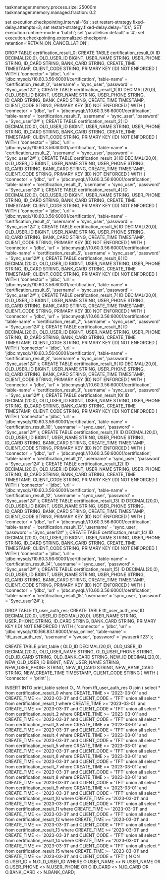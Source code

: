taskmanager.memory.process.size: 25000m
taskmanager.memory.managed.fraction: 0.2


set execution.checkpointing.interval='6s';
set restart-strategy.fixed-delay.attempts=3;
set restart-strategy.fixed-delay.delay='10s';
SET execution.runtime-mode = 'batch';
set 'parallelism.default' = '4';
set execution.checkpointing.externalized-checkpoint-retention='RETAIN_ON_CANCELLATION';

DROP TABLE certification_result_0;
CREATE TABLE certification_result_0(
 ID              DECIMAL(20,0),
 OLD_USER_ID     BIGINT,
 USER_NAME       STRING,
 USER_PHONE      STRING,
 ID_CARD         STRING,
 BANK_CARD       STRING,
 CREATE_TIME     TIMESTAMP,
 CLIENT_CODE     STRING,
PRIMARY KEY (ID) NOT ENFORCED
) WITH (
'connector' = 'jdbc',
'url' = 'jdbc:mysql://10.60.3.56:60001/certification',
'table-name' = 'certification_result_0',
'username' = 'sync_user',
'password' = 'Sync_user12#'
);
CREATE TABLE certification_result_1(
 ID              DECIMAL(20,0),
 OLD_USER_ID     BIGINT,
 USER_NAME       STRING,
 USER_PHONE      STRING,
 ID_CARD         STRING,
 BANK_CARD       STRING,
 CREATE_TIME     TIMESTAMP,
 CLIENT_CODE     STRING,
PRIMARY KEY (ID) NOT ENFORCED
) WITH (
'connector' = 'jdbc',
'url' = 'jdbc:mysql://10.60.3.56:60001/certification',
'table-name' = 'certification_result_1',
'username' = 'sync_user',
'password' = 'Sync_user12#'
);
CREATE TABLE certification_result_2(
 ID              DECIMAL(20,0),
 OLD_USER_ID     BIGINT,
 USER_NAME       STRING,
 USER_PHONE      STRING,
 ID_CARD         STRING,
 BANK_CARD       STRING,
 CREATE_TIME     TIMESTAMP,
 CLIENT_CODE     STRING,
PRIMARY KEY (ID) NOT ENFORCED
) WITH (
'connector' = 'jdbc',
'url' = 'jdbc:mysql://10.60.3.56:60001/certification',
'table-name' = 'certification_result_2',
'username' = 'sync_user',
'password' = 'Sync_user12#'
);
CREATE TABLE certification_result_3(
 ID              DECIMAL(20,0),
 OLD_USER_ID     BIGINT,
 USER_NAME       STRING,
 USER_PHONE      STRING,
 ID_CARD         STRING,
 BANK_CARD       STRING,
 CREATE_TIME     TIMESTAMP,
 CLIENT_CODE     STRING,
PRIMARY KEY (ID) NOT ENFORCED
) WITH (
'connector' = 'jdbc',
'url' = 'jdbc:mysql://10.60.3.56:60001/certification',
'table-name' = 'certification_result_3',
'username' = 'sync_user',
'password' = 'Sync_user12#'
);
CREATE TABLE certification_result_4(
 ID              DECIMAL(20,0),
 OLD_USER_ID     BIGINT,
 USER_NAME       STRING,
 USER_PHONE      STRING,
 ID_CARD         STRING,
 BANK_CARD       STRING,
 CREATE_TIME     TIMESTAMP,
 CLIENT_CODE     STRING,
PRIMARY KEY (ID) NOT ENFORCED
) WITH (
'connector' = 'jdbc',
'url' = 'jdbc:mysql://10.60.3.56:60001/certification',
'table-name' = 'certification_result_4',
'username' = 'sync_user',
'password' = 'Sync_user12#'
);
CREATE TABLE certification_result_5(
 ID              DECIMAL(20,0),
 OLD_USER_ID     BIGINT,
 USER_NAME       STRING,
 USER_PHONE      STRING,
 ID_CARD         STRING,
 BANK_CARD       STRING,
 CREATE_TIME     TIMESTAMP,
 CLIENT_CODE     STRING,
PRIMARY KEY (ID) NOT ENFORCED
) WITH (
'connector' = 'jdbc',
'url' = 'jdbc:mysql://10.60.3.56:60001/certification',
'table-name' = 'certification_result_5',
'username' = 'sync_user',
'password' = 'Sync_user12#'
);
CREATE TABLE certification_result_6(
 ID              DECIMAL(20,0),
 OLD_USER_ID     BIGINT,
 USER_NAME       STRING,
 USER_PHONE      STRING,
 ID_CARD         STRING,
 BANK_CARD       STRING,
 CREATE_TIME     TIMESTAMP,
 CLIENT_CODE     STRING,
PRIMARY KEY (ID) NOT ENFORCED
) WITH (
'connector' = 'jdbc',
'url' = 'jdbc:mysql://10.60.3.56:60001/certification',
'table-name' = 'certification_result_6',
'username' = 'sync_user',
'password' = 'Sync_user12#'
);
CREATE TABLE certification_result_7(
 ID              DECIMAL(20,0),
 OLD_USER_ID     BIGINT,
 USER_NAME       STRING,
 USER_PHONE      STRING,
 ID_CARD         STRING,
 BANK_CARD       STRING,
 CREATE_TIME     TIMESTAMP,
 CLIENT_CODE     STRING,
PRIMARY KEY (ID) NOT ENFORCED
) WITH (
'connector' = 'jdbc',
'url' = 'jdbc:mysql://10.60.3.56:60001/certification',
'table-name' = 'certification_result_7',
'username' = 'sync_user',
'password' = 'Sync_user12#'
);
CREATE TABLE certification_result_8(
 ID              DECIMAL(20,0),
 OLD_USER_ID     BIGINT,
 USER_NAME       STRING,
 USER_PHONE      STRING,
 ID_CARD         STRING,
 BANK_CARD       STRING,
 CREATE_TIME     TIMESTAMP,
 CLIENT_CODE     STRING,
PRIMARY KEY (ID) NOT ENFORCED
) WITH (
'connector' = 'jdbc',
'url' = 'jdbc:mysql://10.60.3.56:60001/certification',
'table-name' = 'certification_result_8',
'username' = 'sync_user',
'password' = 'Sync_user12#'
);
CREATE TABLE certification_result_9(
 ID              DECIMAL(20,0),
 OLD_USER_ID     BIGINT,
 USER_NAME       STRING,
 USER_PHONE      STRING,
 ID_CARD         STRING,
 BANK_CARD       STRING,
 CREATE_TIME     TIMESTAMP,
 CLIENT_CODE     STRING,
PRIMARY KEY (ID) NOT ENFORCED
) WITH (
'connector' = 'jdbc',
'url' = 'jdbc:mysql://10.60.3.56:60001/certification',
'table-name' = 'certification_result_9',
'username' = 'sync_user',
'password' = 'Sync_user12#'
);
CREATE TABLE certification_result_10(
 ID              DECIMAL(20,0),
 OLD_USER_ID     BIGINT,
 USER_NAME       STRING,
 USER_PHONE      STRING,
 ID_CARD         STRING,
 BANK_CARD       STRING,
 CREATE_TIME     TIMESTAMP,
 CLIENT_CODE     STRING,
PRIMARY KEY (ID) NOT ENFORCED
) WITH (
'connector' = 'jdbc',
'url' = 'jdbc:mysql://10.60.3.56:60001/certification',
'table-name' = 'certification_result_10',
'username' = 'sync_user',
'password' = 'Sync_user12#'
);
CREATE TABLE certification_result_11(
 ID              DECIMAL(20,0),
 OLD_USER_ID     BIGINT,
 USER_NAME       STRING,
 USER_PHONE      STRING,
 ID_CARD         STRING,
 BANK_CARD       STRING,
 CREATE_TIME     TIMESTAMP,
 CLIENT_CODE     STRING,
PRIMARY KEY (ID) NOT ENFORCED
) WITH (
'connector' = 'jdbc',
'url' = 'jdbc:mysql://10.60.3.56:60001/certification',
'table-name' = 'certification_result_11',
'username' = 'sync_user',
'password' = 'Sync_user12#'
);
CREATE TABLE certification_result_12(
 ID              DECIMAL(20,0),
 OLD_USER_ID     BIGINT,
 USER_NAME       STRING,
 USER_PHONE      STRING,
 ID_CARD         STRING,
 BANK_CARD       STRING,
 CREATE_TIME     TIMESTAMP,
 CLIENT_CODE     STRING,
PRIMARY KEY (ID) NOT ENFORCED
) WITH (
'connector' = 'jdbc',
'url' = 'jdbc:mysql://10.60.3.56:60001/certification',
'table-name' = 'certification_result_12',
'username' = 'sync_user',
'password' = 'Sync_user12#'
);
CREATE TABLE certification_result_13(
 ID              DECIMAL(20,0),
 OLD_USER_ID     BIGINT,
 USER_NAME       STRING,
 USER_PHONE      STRING,
 ID_CARD         STRING,
 BANK_CARD       STRING,
 CREATE_TIME     TIMESTAMP,
 CLIENT_CODE     STRING,
PRIMARY KEY (ID) NOT ENFORCED
) WITH (
'connector' = 'jdbc',
'url' = 'jdbc:mysql://10.60.3.56:60001/certification',
'table-name' = 'certification_result_13',
'username' = 'sync_user',
'password' = 'Sync_user12#'
);
CREATE TABLE certification_result_14(
 ID              DECIMAL(20,0),
 OLD_USER_ID     BIGINT,
 USER_NAME       STRING,
 USER_PHONE      STRING,
 ID_CARD         STRING,
 BANK_CARD       STRING,
 CREATE_TIME     TIMESTAMP,
 CLIENT_CODE     STRING,
PRIMARY KEY (ID) NOT ENFORCED
) WITH (
'connector' = 'jdbc',
'url' = 'jdbc:mysql://10.60.3.56:60001/certification',
'table-name' = 'certification_result_14',
'username' = 'sync_user',
'password' = 'Sync_user12#'
);
CREATE TABLE certification_result_15(
 ID              DECIMAL(20,0),
 OLD_USER_ID     BIGINT,
 USER_NAME       STRING,
 USER_PHONE      STRING,
 ID_CARD         STRING,
 BANK_CARD       STRING,
 CREATE_TIME     TIMESTAMP,
 CLIENT_CODE     STRING,
PRIMARY KEY (ID) NOT ENFORCED
) WITH (
'connector' = 'jdbc',
'url' = 'jdbc:mysql://10.60.3.56:60001/certification',
'table-name' = 'certification_result_15',
'username' = 'sync_user',
'password' = 'Sync_user12#'
);
 

DROP TABLE tft_user_auth_res;
CREATE TABLE tft_user_auth_res(
 ID              DECIMAL(20,0),
 USER_ID         DECIMAL(20,0),
 USER_NAME       STRING,
 USER_PHONE      STRING,
 ID_CARD         STRING,
 BANK_CARD       STRING,
PRIMARY KEY (ID) NOT ENFORCED
) WITH (
'connector' = 'jdbc',
'url' = 'jdbc:mysql://10.166.83.1:60001/msx_online',
'table-name' = 'tft_user_auth_res',
'username' = 'ywuser',
'password' = 'ywuser#!123'
);


CREATE TABLE print_table (
 OLD_ID              DECIMAL(20,0),
 OLD_USER_ID         DECIMAL(20,0),
 OLD_USER_NAME       STRING,
 OLD_USER_PHONE      STRING,
 OLD_ID_CARD         STRING,
 OLD_BANK_CARD       STRING,
 NEW_ID              DECIMAL(20,0),
 NEW_OLD_USER_ID     BIGINT,
 NEW_USER_NAME       STRING,
 NEW_USER_PHONE      STRING,
 NEW_ID_CARD         STRING,
 NEW_BANK_CARD       STRING,
 NEW_CREATE_TIME     TIMESTAMP,
 CLIENT_CODE         STRING
) WITH (
  'connector' = 'print'
);

INSERT INTO print_table
select O.*, N.* from
tft_user_auth_res O join (
select * from certification_result_0 where CREATE_TIME >= '2023-03-01' and CREATE_TIME <= '2023-03-31'  and CLIENT_CODE = 'TFT' union all
select * from certification_result_1 where CREATE_TIME >= '2023-03-01' and CREATE_TIME <= '2023-03-31'  and CLIENT_CODE = 'TFT' union all
select * from certification_result_2 where CREATE_TIME >= '2023-03-01' and CREATE_TIME <= '2023-03-31'  and CLIENT_CODE = 'TFT' union all
select * from certification_result_3 where CREATE_TIME >= '2023-03-01' and CREATE_TIME <= '2023-03-31'  and CLIENT_CODE = 'TFT' union all
select * from certification_result_4 where CREATE_TIME >= '2023-03-01' and CREATE_TIME <= '2023-03-31'  and CLIENT_CODE = 'TFT' union all
select * from certification_result_5 where CREATE_TIME >= '2023-03-01' and CREATE_TIME <= '2023-03-31'  and CLIENT_CODE = 'TFT' union all
select * from certification_result_6 where CREATE_TIME >= '2023-03-01' and CREATE_TIME <= '2023-03-31'  and CLIENT_CODE = 'TFT' union all
select * from certification_result_7 where CREATE_TIME >= '2023-03-01' and CREATE_TIME <= '2023-03-31'  and CLIENT_CODE = 'TFT' union all
select * from certification_result_8 where CREATE_TIME >= '2023-03-01' and CREATE_TIME <= '2023-03-31'  and CLIENT_CODE = 'TFT' union all
select * from certification_result_9 where CREATE_TIME >= '2023-03-01' and CREATE_TIME <= '2023-03-31'  and CLIENT_CODE = 'TFT' union all
select * from certification_result_10 where CREATE_TIME >= '2023-03-01' and CREATE_TIME <= '2023-03-31' and CLIENT_CODE = 'TFT' union all
select * from certification_result_11 where CREATE_TIME >= '2023-03-01' and CREATE_TIME <= '2023-03-31' and CLIENT_CODE = 'TFT' union all
select * from certification_result_12 where CREATE_TIME >= '2023-03-01' and CREATE_TIME <= '2023-03-31' and CLIENT_CODE = 'TFT' union all
select * from certification_result_13 where CREATE_TIME >= '2023-03-01' and CREATE_TIME <= '2023-03-31' and CLIENT_CODE = 'TFT' union all
select * from certification_result_14 where CREATE_TIME >= '2023-03-01' and CREATE_TIME <= '2023-03-31' and CLIENT_CODE = 'TFT' union all
select * from certification_result_15 where CREATE_TIME >= '2023-03-01' and CREATE_TIME <= '2023-03-31' and CLIENT_CODE = 'TFT'
) N
ON O.USER_ID = N.OLD_USER_ID
WHERE O.USER_NAME <> N.USER_NAME 
   OR O.USER_PHONE <> N.USER_PHONE
   OR O.ID_CARD <> N.ID_CARD
   OR O.BANK_CARD <> N.BANK_CARD;


